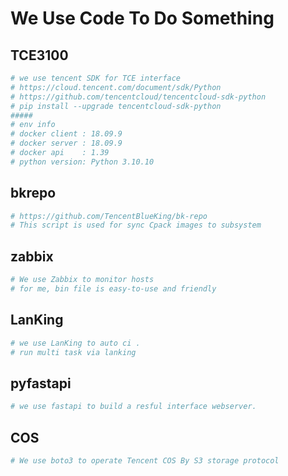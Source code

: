 # We Use Code To Do Something
## TCE3100
```sh
# we use tencent SDK for TCE interface
# https://cloud.tencent.com/document/sdk/Python
# https://github.com/tencentcloud/tencentcloud-sdk-python
# pip install --upgrade tencentcloud-sdk-python
#####
# env info
# docker client : 18.09.9
# docker server : 18.09.9
# docker api    : 1.39
# python version: Python 3.10.10
```

## bkrepo
```sh
# https://github.com/TencentBlueKing/bk-repo
# This script is used for sync Cpack images to subsystem
```
## zabbix
```sh
# We use Zabbix to monitor hosts
# for me, bin file is easy-to-use and friendly 
```
## LanKing
```sh
# we use LanKing to auto ci .
# run multi task via lanking
```
## pyfastapi
```sh
# we use fastapi to build a resful interface webserver.
```
## COS
```sh
# We use boto3 to operate Tencent COS By S3 storage protocol
```
